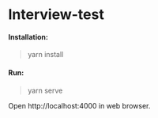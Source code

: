 # Interview-test

#### Installation:
> yarn install

#### Run:
> yarn serve

Open http://localhost:4000 in web browser.